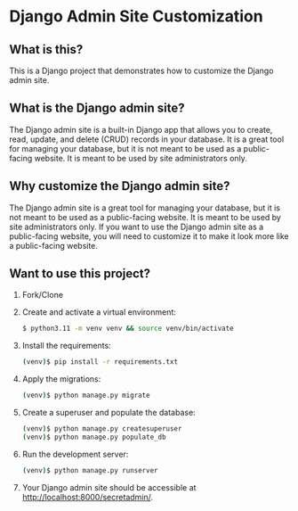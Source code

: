 # Django Admin Site Customization

## What is this?

This is a Django project that demonstrates how to customize the Django admin site.


## What is the Django admin site?

The Django admin site is a built-in Django app that allows you to create, read, update, and delete (CRUD) records in your database. It is a great tool for managing your database, but it is not meant to be used as a public-facing website. It is meant to be used by site administrators only.

## Why customize the Django admin site?

The Django admin site is a great tool for managing your database, but it is not meant to be used as a public-facing website. It is meant to be used by site administrators only. If you want to use the Django admin site as a public-facing website, you will need to customize it to make it look more like a public-facing website.



## Want to use this project?

1. Fork/Clone

1. Create and activate a virtual environment:

    ```sh
    $ python3.11 -m venv venv && source venv/bin/activate
    ```

1. Install the requirements:

    ```sh
    (venv)$ pip install -r requirements.txt
    ```

1. Apply the migrations:

    ```sh
    (venv)$ python manage.py migrate
    ```

1. Create a superuser and populate the database:

    ```sh
    (venv)$ python manage.py createsuperuser
    (venv)$ python manage.py populate_db
    ```
	
1. Run the development server:

    ```sh
    (venv)$ python manage.py runserver
    ```
    
1. Your Django admin site should be accessible at [http://localhost:8000/secretadmin/](http://localhost:8000/secretadmin/).
